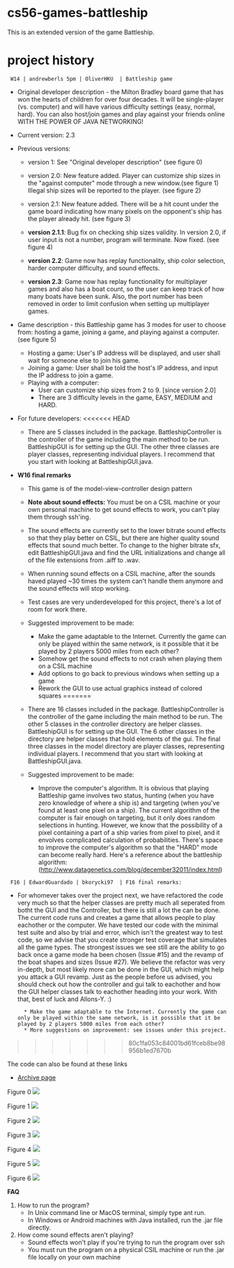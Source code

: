 # cs56-games-battleship

This is an extended version of the game Battleship. 

project history
===============
```
 W14 | andrewberls 5pm | OliverHKU  | Battleship game
```

* Original developer description - the Milton Bradley board game that has won the hearts of children for over four decades. It will be single-player (vs. computer) and will have various difficulty settings (easy, normal, hard).  You can also host/join games and play against your friends online WITH THE POWER OF JAVA NETWORKING!

* Current version: 2.3
* Previous versions:
	* version 1: See "Original developer description" (see figure 0)
	* version 2.0: New feature added. Player can customize ship sizes in the "against computer" mode through a new window.(see figure 1) Illegal ship sizes will be reported to the player. (see figure 2)
	* version 2.1: New feature added. There will be a hit count under the game board indicating how many pixels on the opponent's ship has the player already hit. (see figure 3)
	* <b>version 2.1.1</b>: Bug fix on checking ship sizes validity. In version 2.0, if user input is not a number, program will terminate. Now fixed. (see figure 4)
    * <b>version 2.2</b>: Game now has replay functionality, ship color selection, harder computer difficulty, and sound effects.

    * <b>version 2.3</b>: Game now has replay functionality for multiplayer games and also has a boat count, so the user can keep track of how many boats have been sunk. Also, the port number has been removed in order to limit confusion when setting up multiplayer games.

* Game description - this Battleship game has 3 modes for user to choose from: hosting a game, joining a game, and playing against a computer. (see figure 5)
	
	* Hosting a game: User's IP address will be displayed, and user shall wait for someone else to join his game.
	* Joining a game: User shall be told the host's IP address, and input the IP address to join a game.
	* Playing with a computer:
		* User can customize ship sizes from 2 to 9. [since version 2.0]
		* There are 3 difficulty levels in the game, EASY, MEDIUM and HARD.


* For future developers:
<<<<<<< HEAD
	* There are 5 classes included in the package. BattleshipController is the controller of the game including the main method to be run. BattleshipGUI is for setting up the GUI. The other three classes are player classes, representing individual players. I recommend that you start with looking at BattleshipGUI.java.

* <b>W16 final remarks</b>
    * This game is of the model-view-controller design pattern
    * <b>Note about sound effects:</b> You must be on a CSIL machine or your own personal machine to get sound effects to work, you can't play them through ssh'ing. 
    * The sound effects are currently set to the lower bitrate sound effects so that they play better on CSIL, but there are higher quality sound effects that sound much better. To change to the higher bitrate sfx, edit BattleshipGUI.java and find the URL initializations and change all of the file extensions from .aiff to .wav.
    * When running sound effects on a CSIL machine, after the sounds haved played ~30 times the system can't handle them anymore and the sound effects will stop working.
    * Test cases are very underdeveloped for this project, there's a lot of room for work there.

	* Suggested improvement to be made:
        * Make the game adaptable to the Internet. Currently the game can only be played within the same network, is it possible that it be played by 2 players 5000 miles from each other?
        * Somehow get the sound effects to not crash when playing them on a CSIL machine
        * Add options to go back to previous windows when setting up a game
        * Rework the GUI to use actual graphics instead of colored squares
=======
	* There are 16 classes included in the package. BattleshipController is the controller of the game including the main method to be run. The other 5 classes in the controller directory are helper classes. BattleshipGUI is for setting up the GUI. The 6 other classes in the directory are helper classes that hold elements of the gui. The final three classes in the model directory are player classes, representing individual players. I recommend that you start with looking at BattleshipGUI.java.
	* Suggested improvement to be made:
		* Improve the computer's algorithm. It is obvious that playing Battleship game involves two status, hunting (when you have zero knowledge of where a ship is) and targeting (when you've found at least one pixel on a ship). The current algorithm of the computer is fair enough on targeting, but it only does random selections in hunting. However, we know that the possibility of a pixel containing a part of a ship varies from pixel to pixel, and it envolves complicated calculation of probabilities. There's space to improve the computer's algorithm so that the "HARD" mode can become really hard. Here's a reference about the battleship algorithm: 
(http://www.datagenetics.com/blog/december32011/index.html)

```
 F16 | EdwardGuardado | bkorycki97  | F16 final remarks:
```
	
* For whomever takes over the project next, we have refactored the code very much so that the helper classes are pretty much all seperated from botht the GUI and the Controller, but there is still a lot the can be done. The current code runs and creates a game that allows people to play eachother or the computer. We have tested our code with the minimal test suite and also by trial and error, which isn't the greatest way to test code, so we advise that you create stronger test coverage that simulates all the game types. The strongest issues we see still are the ability to go back once a game mode ha been chosen (Issue #15) and the revamp of the boat shapes and sizes (Issue #27). We believe the refactor was very in-depth, but most likely more can be done in the GUI, which might help you attack a GUI revamp. Just as the people before us advised, you should check out how the controller and gui talk to eachother and how the GUI helper classes talk to eachother heading into your work. With that, best of luck and Allons-Y. :)


		* Make the game adaptable to the Internet. Currently the game can only be played within the same network, is it possible that it be played by 2 players 5000 miles from each other?
		* More suggestions on improvement: see issues under this project.
>>>>>>> 80c1fa053c84001bd61fceb8be98956b1ed7670b


The code can also be found at these links

- [Archive page](https://foo.cs.ucsb.edu/cs56/issues/0000501/)


Figure 0
![](http://i.imgur.com/AUr93FG.png)


Figure 1
![](http://i.imgur.com/Pc82RXX.png)


Figure 2
![](http://i.imgur.com/PnBQ9Lu.png)


Figure 3
![](http://i.imgur.com/1iNCHmp.png)


Figure 4
![](http://i.imgur.com/djezD7F.png)


Figure 5
![](http://i.imgur.com/svm5tkM.png)


Figure 6
![](http://i.imgur.com/pHAfWoO.png)		

<b>FAQ</b>

1. How to run the program?
	* In Unix command line or MacOS terminal, simply type ant run.
	* In Windows or Android machines with Java installed, run the .jar file directly.
2. How come sound effects aren't playing?
    * Sound effects won't play if you're trying to run the program over ssh
    * You must run the program on a physical CSIL machine or run the .jar file locally on your own machine
